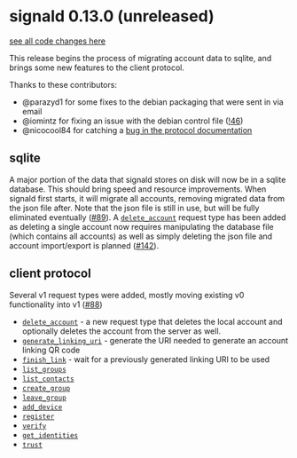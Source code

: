 # signald 0.13.0 (unreleased)

[see all code changes here](https://gitlab.com/signald/signald/-/compare/0.12.0...main)

This release begins the process of migrating account data to sqlite, and brings some new features to the client protocol.

Thanks to these contributors:
* @parazyd1 for some fixes to the debian packaging that were sent in via email
* @iomintz for fixing an issue with the debian control file ([!46](https://gitlab.com/signald/signald/-/merge_requests/46))
* @nicocool84 for catching a [bug in the protocol documentation](https://gitlab.com/signald/signald/-/commit/577f6d0f076466fe6006fea2e99c53519531830b)

## sqlite
A major portion of the data that signald stores on disk will now be in a sqlite database. This should bring speed
and resource improvements. When signald first starts, it will migrate all accounts, removing migrated data from the json
file after. Note that the json file is still in use, but will be fully eliminated eventually
([#89](https://gitlab.com/signald/signald/-/issues/89)). A
[`delete_account`](https://docs.signald.org/actions/v1/delete_account.html) request type has been added as deleting a
single account now requires manipulating the database file (which contains all accounts) as well as simply deleting the
json file and account import/export is planned ([#142](https://gitlab.com/signald/signald/-/issues/142)).

## client protocol

Several v1 request types were added, mostly moving existing v0 functionality into v1 ([#88](https://gitlab.com/signald/signald/-/issues/88))

* [`delete_account`](https://docs.signald.org/actions/v1/delete_account.html) - a new request type that deletes the
local account and optionally deletes the account from the server as well.
* [`generate_linking_uri`](https://docs.signald.org/actions/v1/generate_linking_uri.html) - generate the URI needed to generate an account linking QR code
* [`finish_link`](https://docs.signald.org/actions/v1/finish_link.html) - wait for a previously generated linking URI to be used
* [`list_groups`](https://docs.signald.org/actions/v1/list_groups.html)
* [`list_contacts`](https://docs.signald.org/actions/v1/list_contacts.html)
* [`create_group`](https://docs.signald.org/actions/v1/create_group.html)
* [`leave_group`](https://docs.signald.org/actions/v1/leave_group.html)
* [`add_device`](https://docs.signald.org/actions/v1/add_device.html)
* [`register`](https://docs.signald.org/actions/v1/register.html)
* [`verify`](https://docs.signald.org/actions/v1/verify.html)
* [`get_identities`](https://docs.signald.org/actions/v1/get_identities.html)
* [`trust`](https://docs.signald.org/actions/v1/trust.html)